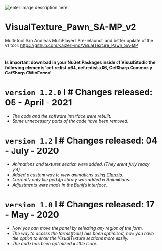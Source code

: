 ![enter image description here](https://media.discordapp.net/attachments/522658194602852352/711783281611505684/unknown.png)

# VisualTexture_Pawn_SA-MP_v2
Multi-tool San Andreas MultiPlayer l Pre-relaunch and better update of the v1 tool:
https://github.com/KaizerHind/VisualTexture_Pawn_SA-MP
#
**Is important download in your NuGet Packages inside of VisualStudio the following elements 'cef.redist.x64, cef.redist.x86, CefSharp.Common y CefSharp.CWinForms'**


#

# `version 1.2.0` l # Changes released: 05 - April - 2021

 - *The code and the software interface were rebuilt.*
 - *Some unnecessary parts of the code have been removed.*

# `version 1.2` l # Changes released: 04 - July - 2020

 - *Animations and textures section were added. (They arent fully ready yet)*
 - *Added a custom way to view animations using [Clara.io](http://clara.io/).*
 - *Currently only the ped.ifp library was added in Animations.*
 - *Adjustments were made in the [Bunifu](https://bunifuframework.com/) interface.*

# `version 1.0` l # Changes released: 17 - May - 2020

 - *Now you can move the panel by selecting any region of the form.*
 - *The way to access the forms(tools) has been optimized, now you have the option to enter the VisualTexture sections more easily.*
 - *The code has been optimized a little more.*
